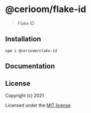 # @cerioom/flake-id

> Flake ID

## Installation

```
npm i @cerioom/clake-id
```

## Documentation


## License

Copyright (c) 2021

Licensed under the [MIT license](LICENSE).
